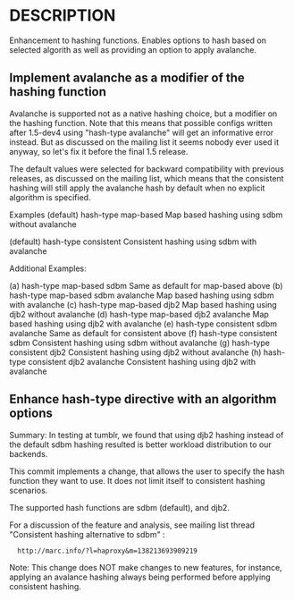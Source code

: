 DESCRIPTION
===========
Enhancement to hashing functions. Enables options to hash based on 
selected algorith as well as providing an option to apply avalanche.

Implement avalanche as a modifier of the hashing function
---------------------------------------------------------

Avalanche is supported not as a native hashing choice, but a modifier
on the hashing function. Note that this means that possible configs
written after 1.5-dev4 using "hash-type avalanche" will get an informative
error instead. But as discussed on the mailing list it seems nobody ever
used it anyway, so let's fix it before the final 1.5 release.

The default values were selected for backward compatibility with previous
releases, as discussed on the mailing list, which means that the consistent
hashing will still apply the avalanche hash by default when no explicit
algorithm is specified.

Examples
  (default) hash-type map-based
    Map based hashing using sdbm without avalanche

  (default) hash-type consistent
    Consistent hashing using sdbm with avalanche

Additional Examples:

  (a) hash-type map-based sdbm
    Same as default for map-based above
  (b) hash-type map-based sdbm avalanche
    Map based hashing using sdbm with avalanche
  (c) hash-type map-based djb2
    Map based hashing using djb2 without avalanche
  (d) hash-type map-based djb2 avalanche
    Map based hashing using djb2 with avalanche
  (e) hash-type consistent sdbm avalanche
    Same as default for consistent above
  (f) hash-type consistent sdbm
    Consistent hashing using sdbm without avalanche
  (g) hash-type consistent djb2
    Consistent hashing using djb2 without avalanche
  (h) hash-type consistent djb2 avalanche
    Consistent hashing using djb2 with avalanche

Enhance hash-type directive with an algorithm options
-----------------------------------------------------

Summary:
In testing at tumblr, we found that using djb2 hashing instead of the
default sdbm hashing resulted is better workload distribution to our backends.

This commit implements a change, that allows the user to specify the hash
function they want to use. It does not limit itself to consistent hashing
scenarios.

The supported hash functions are sdbm (default), and djb2.

For a discussion of the feature and analysis, see mailing list thread
"Consistent hashing alternative to sdbm" :

      http://marc.info/?l=haproxy&m=138213693909219

Note: This change does NOT make changes to new features, for instance,
applying an avalance hashing always being performed before applying
consistent hashing.
